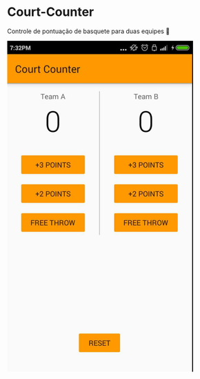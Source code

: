 # Court-Counter

 Controle de pontuação de basquete para duas equipes :basketball:

 ![alt tag](https://raw.githubusercontent.com/campanel/Court-Counter/master/countCounter.png)
